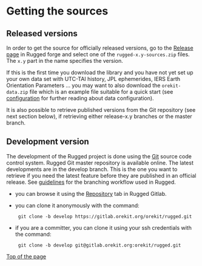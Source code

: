 <!--- Copyright 2013-2025 CS GROUP
  Licensed under the Apache License, Version 2.0 (the "License");
  you may not use this file except in compliance with the License.
  You may obtain a copy of the License at

    http://www.apache.org/licenses/LICENSE-2.0

  Unless required by applicable law or agreed to in writing, software
  distributed under the License is distributed on an "AS IS" BASIS,
  WITHOUT WARRANTIES OR CONDITIONS OF ANY KIND, either express or implied.
  See the License for the specific language governing permissions and
  limitations under the License.
-->

<a name="top"></a>

# Getting the sources

## Released versions

In order to get the source for officially released versions, go to the
[Release page](https://gitlab.orekit.org/orekit/rugged/tags) in Rugged
forge and select one of the `rugged-x.y-sources.zip` files. The `x.y` part in the name
specifies the version.

If this is the first time you download the library and
you have not yet set up your own data set with UTC-TAI history, JPL ephemerides,
IERS Earth Orientation Parameters ... you may want to also download the
`orekit-data.zip` file which is an example file suitable for a quick start (see
[configuration](./configuration.html) for further reading about data configuration).

It is also possible to retrieve published versions from the Git repository
(see next section below), if retrieving either release-x.y branches or the
master branch.

## Development version

The development of the Rugged project is done using the [Git](https://git-scm.com "Git homepage")
source code control system. Rugged Git master repository is available online.
The latest developments are in the develop branch. This is the one you want to retrieve
if you need the latest feature before they are published in an official release.
See [guidelines](./guidelines.html) for the branching workflow used in Rugged.

 * you can browse it using the [Repository](https://gitlab.orekit.org/orekit/rugged/tree/develop)
tab in Rugged Gitlab.

 * you can clone it anonymously with the command:

        git clone -b develop https://gitlab.orekit.org/orekit/rugged.git

 * if you are a committer, you can clone it using your ssh credentials with the command:

        git clone -b develop git@gitlab.orekit.org:orekit/rugged.git

[Top of the page](#top)
